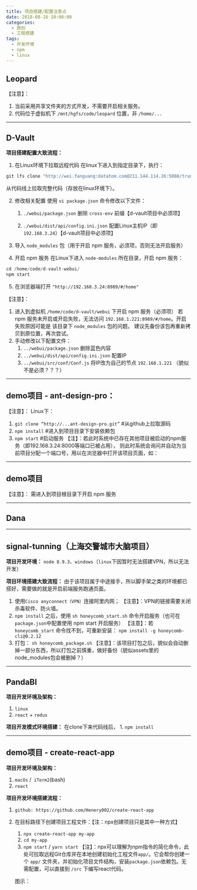 ```yaml
---
title: 项目搭建/配置注意点
date: 2018-08-16 10:00:00
categories:
  - 原创
  - 工程搭建
tags:
  - 开发环境
  - npm
  - linux
---
```


## Leopard
【注意】：
1. 当前采用共享文件夹的方式开发，不需要开启相关服务。
2. 代码位于虚拟机下 `/mnt/hgfs/code/leopard` 位置，非 `/home/...`

-------------------------------------------------------------------------------------------

## D-Vault
**项目搭建配置大致流程：**

1. 在Linux环境下拉取远程代码
在linux下进入到指定目录下，执行：
```javascript
git lfs clone "http://wei.fanguang:datatom.com@211.144.114.26:5088/trunk/d-vault.git"
```
从代码线上拉取完整代码（存放在linux环境下）。

2. 修改相关配置
使用 `vi package.json` 命令修改以下文件：
   1. `./webui/package.json` 删除 `cross-env` 前缀【d-vault项目中必须项】

   2. `./webui/dist/api/config.ini.json` 配置Linux主机IP（即`192.168.3.24`）【d-vault项目中必须项】

3. 导入 `node_modules` 包（用于开启 npm 服务，必须项，否则无法开启服务）

4. 开启 npm 服务
在Linux下进入 `node-modules` 所在目录，开启 npm 服务：
```javascript
cd /home/code/d-vault-webui/
npm start
```

5. 在浏览器端打开 `"http://192.168.3.24:8989/#/home"`

【注意】：
   1. 进入到虚拟机 `/home/code/d-vault/webui` 下开启 npm 服务（必须项）
    若 npm 服务未开启或开启失败，无法访问 `192.168.1.221:8989/#/home`。开启失败原因可能是 该目录下 `node_modules` 包的问题。
    建议先备份该包再重新拷贝到原位置，再次尝试。
   2. 手动修改以下配置文件：
      1. `../webui/package.json`                  删除蓝色内容
      2. `../webui/dist/api/config.ini.json`      配置IP
      3. `../webui/src/conf/Conf.js`              将IP改为自己的节点 `192.168.1.221` （貌似不是必须？？？）

-------------------------------------------------------------------------------------------

## demo项目 - ant-design-pro：
【注意】：
Linux下：
   1. `git clone “http://...ant-design-pro.git”`      #从github上拉取源码
   2. `npm install`                                   #进入到项目目录下安装依赖包
   3. `npm start`                                     #启动服务
  【注】：若此时系统中已存在其他项目被启动的npm服务（即192.168.3.24:8000等端口已被占用），
则此时系统会询问并自动为当前项目分配一个端口号，用以在浏览器中打开该项目页面，如：

-------------------------------------------------------------------------------------------

## demo项目
【注意】：
  需进入到项目根目录下开启 npm 服务

-------------------------------------------------------------------------------------------

## Dana

-------------------------------------------------------------------------------------------

## signal-tunning（上海交警城市大脑项目）
**项目开发环境：**
  `node 8.9.3`、`windows`（`linux`下因暂时无法搭建VPN，所以无法开发）

**项目环境搭建大致流程：**
  由于该项目属于中途接手，所以脚手架之类的环境都已搭好，需要做的就是开启前端服务跑通页面。
   1. 使用`Cisco anyconnect（VPN）`连接阿里内网；
    【注意】：VPN的链接需要关闭杀毒软件、防火墙。
   2. `npm install` 之后，使用 `sh honeycomb_start.sh` 命令开启服务（也可在`package.json`中配置使用 npm start 开启服务）
    【注意】：若 `honeycomb_start` 命令找不到，可重新安装：
      `npm install -g honeycomb-cli@0.2.12`
   3. 打包：
      `sh honeycomb_package.sh`
      【注意】：该项目打包之后，貌似会自动删掉一部分东西，所以打包之前慎重，做好备份（貌似assets里的node_modules包会被删掉？）

-------------------------------------------------------------------------------------------

## PandaBI
**项目开发环境及架构：**
   1. `linux`
   2. `react` + `redux`

**项目开发模式环境搭建：**
  在clone下来代码线后，
     1. `npm install`

-------------------------------------------------------------------------------------------

## demo项目 - create-react-app
**项目开发环境及架构：**
   1. `macOs` /` iTerm2`(bash)
   2. `react`

**项目开发环境搭建流程：**
   1. `github: https://github.com/Henery002/create-react-app`
   2. 在目标路径下创建项目工程文件：【注：npx创建项目只是其中一种方式】
      1. `npx create-react-app my-app`
      2. `cd my-app`
      3. `npm start` / `yarn start`
      【注】：npx可以理解为npm指令的简化命令，此处可拉取远程Git仓库并在本地创建初始化工程文件`app/`。它会帮你创建一个 `app/` 文件夹，并初始化项目文件结构，安装`package.json`依赖包。无需配置，可以直接到 `/src` 下编写react代码。

      图示：

